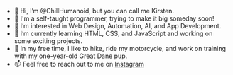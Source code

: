 - 👋 Hi, I’m @ChillHumanoid, but you can call me Kirsten.
- 🔮 I'm a self-taught programmer, trying to make it big someday soon!
- 👀 I’m interested in Web Design, Automation, AI, and App Development.
- 🌱 I’m currently learning HTML, CSS, and JavaScript and working on some exciting projects.
- 💞️ In my free time, I like to hike, ride my motorcycle, and work on training with my one-year-old Great Dane pup.
- 📫 Feel free to reach out to me on [Instagram](https://www.instagram.com/artofcoding.exe/)
